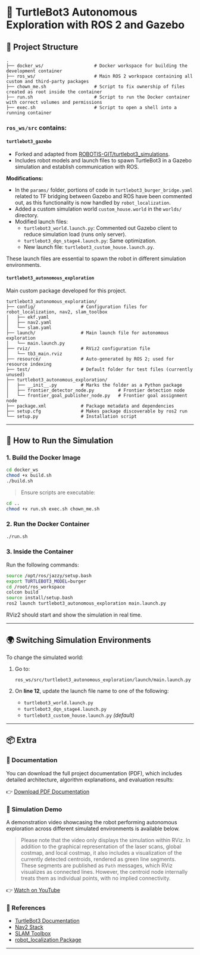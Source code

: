 # 🤖 TurtleBot3 Autonomous Exploration with ROS 2 and Gazebo

## 📁 Project Structure

```
.
├── docker_ws/                   # Docker workspace for building the development container
├── ros_ws/                      # Main ROS 2 workspace containing all custom and third-party packages
├── chown_me.sh                  # Script to fix ownership of files created as root inside the container
├── run.sh                       # Script to run the Docker container with correct volumes and permissions
├── exec.sh                      # Script to open a shell into a running container
```

### `ros_ws/src` contains:

#### `turtlebot3_gazebo`
- Forked and adapted from [ROBOTIS-GIT/turtlebot3_simulations](https://github.com/ROBOTIS-GIT/turtlebot3_simulations).
- Includes robot models and launch files to spawn TurtleBot3 in a Gazebo simulation and establish communication with ROS.

**Modifications:**
- In the `params/` folder, portions of code in `turtlebot3_burger_bridge.yaml` related to TF bridging between Gazebo and ROS have been commented out, as this functionality is now handled by `robot_localization`.
- Added a custom simulation world `custom_house.world` in the `worlds/` directory.
- Modified launch files:
  - `turtlebot3_world.launch.py`: Commented out Gazebo client to reduce simulation load (runs only server).
  - `turtlebot3_dqn_stage4.launch.py`: Same optimization.
  - New launch file: `turtlebot3_custom_house.launch.py`.
  
These launch files are essential to spawn the robot in different simulation environments.

#### `turtlebot3_autonomous_exploration`
Main custom package developed for this project.

```
turtlebot3_autonomous_exploration/
├── config/                 # Configuration files for robot_localization, nav2, slam_toolbox
│   ├── ekf.yaml
│   ├── nav2.yaml
│   └── slam.yaml
├── launch/                 # Main launch file for autonomous exploration
│   └── main.launch.py
├── rviz/                   # RViz2 configuration file
│   └── tb3_main.rviz
├── resource/               # Auto-generated by ROS 2; used for resource indexing
├── test/                   # Default folder for test files (currently unused)
├── turtlebot3_autonomous_exploration/
│   ├── __init__.py         # Marks the folder as a Python package
│   ├── frontier_detector_node.py         # Frontier detection node
│   └── frontier_goal_publisher_node.py   # Frontier goal assignment node
├── package.xml             # Package metadata and dependencies
├── setup.cfg               # Makes package discoverable by ros2 run
└── setup.py                # Installation script
```

---

## 🚀 How to Run the Simulation

### 1. **Build the Docker Image**

```bash
cd docker_ws
chmod +x build.sh
./build.sh
```

> Ensure scripts are executable:
```bash
cd ..
chmod +x run.sh exec.sh chown_me.sh
```

### 2. **Run the Docker Container**

```bash
./run.sh
```

### 3. **Inside the Container**

Run the following commands:

```bash
source /opt/ros/jazzy/setup.bash
export TURTLEBOT3_MODEL=burger
cd /root/ros_workspace
colcon build
source install/setup.bash
ros2 launch turtlebot3_autonomous_exploration main.launch.py
```

RViz2 should start and show the simulation in real time.

---

## 🌍 Switching Simulation Environments

To change the simulated world:

1. Go to:
   ```
   ros_ws/src/turtlebot3_autonomous_exploration/launch/main.launch.py
   ```
2. On **line 12**, update the launch file name to one of the following:

   - `turtlebot3_world.launch.py`
   - `turtlebot3_dqn_stage4.launch.py`
   - `turtlebot3_custom_house.launch.py` *(default)*

---

## 📦 Extra

### 📘 Documentation
You can download the full project documentation (PDF), which includes detailed architecture, algorithm explanations, and evaluation results:

👉 [Download PDF Documentation](https://drive.google.com/file/d/1RO_DDxVoqxmUgYrFS5n_XIksy5xwx6Mc/view?usp=share_link)

### 🎥 Simulation Demo
A demonstration video showcasing the robot performing autonomous exploration across different simulated environments is available below.

> Please note that the video only displays the simulation within RViz. In addition to the graphical representation of the laser scans, global costmap, and local costmap, it also includes a visualization of the currently detected centroids, rendered as green line segments.  
> These segments are published as `Path` messages, which RViz visualizes as connected lines. However, the centroid node internally treats them as individual points, with no implied connectivity.


👉 [Watch on YouTube](https://youtu.be/_6K4ttu2d38)

### 🔗 References
- [TurtleBot3 Documentation](https://emanual.robotis.com/docs/en/platform/turtlebot3/overview/)
- [Nav2 Stack](https://docs.nav2.org)
- [SLAM Toolbox](https://github.com/SteveMacenski/slam_toolbox)
- [robot_localization Package](https://github.com/cra-ros-pkg/robot_localization)

---

